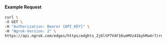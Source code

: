 <!-- Code generated for API Clients. DO NOT EDIT. -->

#### Example Request

```bash
curl \
-X GET \
-H "Authorization: Bearer {API_KEY}" \
-H "Ngrok-Version: 2" \
https://api.ngrok.com/edges/https/edghts_2j6ltP7V4F16ueMVz41byhMa4r7/routes/edghtsrt_2j6ltP2zy2s3QRbl1XxUBUBwFIy/backend
```
